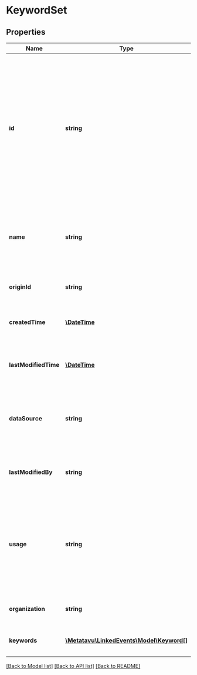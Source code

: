 # KeywordSet

## Properties
Name | Type | Description | Notes
------------ | ------------- | ------------- | -------------
**id** | **string** | Unique identifier for this keyword_set. These should be URIs identifying the source and the keyword_set itself, and preferably also well formed http-URLs pointing to more information about the keyword. | 
**name** | **string** | Name for this keyword_set. This should be human readable, such that it could be shown as label in UI | 
**originId** | **string** | Set identifier in the originating system, if any | [optional] 
**createdTime** | [**\DateTime**](\DateTime.md) | Time when this keyword_set was created (ISO 8601) | [optional] 
**lastModifiedTime** | [**\DateTime**](\DateTime.md) | Time when this keyword_set was last modified (ISO 8601) | [optional] 
**dataSource** | **string** | Unique identifier (URI)for the system where this keyword_set originated, if any | [optional] 
**lastModifiedBy** | **string** | FIXME(verify) Which API user most recently edited this keyword | [optional] 
**usage** | **string** | Usage type for this keyword_set. These are allow UIs to show the set in appropriate place. FIXME: set of types is not finalized by any stretch | [optional] 
**organization** | **string** | Organization that has defined this keyword_set | [optional] 
**keywords** | [**\Metatavu\\LinkedEvents\Model\Keyword[]**](Keyword.md) | Keywords that belong to this keyword_set | 

[[Back to Model list]](../README.md#documentation-for-models) [[Back to API list]](../README.md#documentation-for-api-endpoints) [[Back to README]](../README.md)


